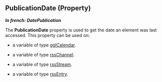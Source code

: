 
## PublicationDate (Property)

***In french: DatePublication***
	



<a name="XUse"></a>
<a name="Use"></a>
<a name="description"></a>
The **PublicationDate** property is used to get the date an element was last accessed. This property can be used on:

- a variable of type [gglCalendar](../WDLang5/1000017418.md). 

- a variable of type [rssChannel](../WDLang5/1000017769.md).

- a variable of type [rssStream](../WDLang5/1000017795.md).

- a variable of type [rssEntry](../WDLang5/1000017792.md).





